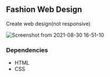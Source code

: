 ## Fashion Web Design

Create web design(not responsive)

<img wid src="https://user-images.githubusercontent.com/81065424/131321467-c45fc021-1883-40f5-a1db-77a0592834c9.png" alt="Screenshot from 2021-08-30 16-51-10" >

### Dependencies
  - HTML
  - CSS